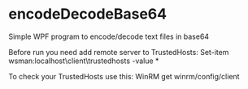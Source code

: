 # encodeDecodeBase64

Simple WPF program to encode/decode text files in base64

Before run you need add remote server to TrustedHosts:
Set-item wsman:localhost\client\trustedhosts -value *

To check your TrustedHosts use this:
WinRM get winrm/config/client